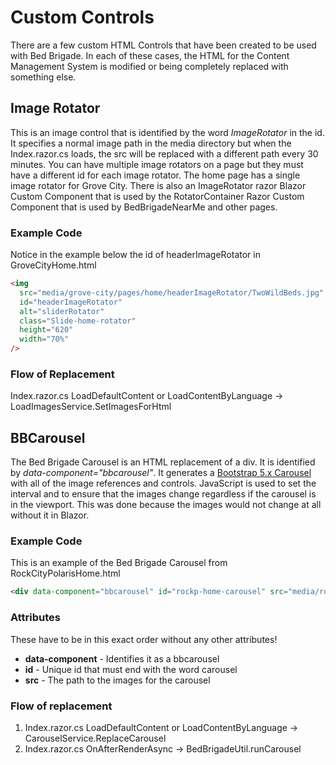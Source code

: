 # Custom Controls

There are a few custom HTML Controls that have been created to be used with Bed Brigade.  In each of these cases, the HTML for the Content Management System is modified or being completely replaced with something else.

## Image Rotator
This is an image control that is identified by the word *ImageRotator* in the id.  It specifies a normal image path in the media directory but when the Index.razor.cs loads, the src will be replaced with a different path every 30 minutes.  You can have multiple image rotators on a page but they must have a different id for each image rotator.  The home page has a single image rotator for Grove City.  There is also an ImageRotator razor Blazor Custom Component that is used by the RotatorContainer Razor Custom Component that is used by BedBrigadeNearMe and other pages.

### Example Code
Notice in the example below the id of headerImageRotator in GroveCityHome.html
```html
<img
  src="media/grove-city/pages/home/headerImageRotator/TwoWildBeds.jpg"
  id="headerImageRotator"
  alt="sliderRotator"
  class="Slide-home-rotator"
  height="620"
  width="70%"
/>
```

### Flow of Replacement
Index.razor.cs LoadDefaultContent or LoadContentByLanguage &rarr; LoadImagesService.SetImagesForHtml

## BBCarousel
The Bed Brigade Carousel is an HTML replacement of a div.  It is identified by *data-component="bbcarousel"*.  It generates a <a href="https://getbootstrap.com/docs/5.0/components/carousel/" target="_blank">Bootstrap 5.x Carousel</a> with all of the image references and controls.  JavaScript is used to set the interval and to ensure that the images change regardless if the carousel is in the viewport.  This was done because the images would not change at all without it in Blazor.

### Example Code
This is an example of the Bed Brigade Carousel from RockCityPolarisHome.html

```html
<div data-component="bbcarousel" id="rockp-home-carousel" src="media/rock-city-polaris/pages/home/carousel"></div>
```

### Attributes 
These have to be in this exact order without any other attributes!
* **data-component** - Identifies it as a bbcarousel
* **id** - Unique id that must end with the word carousel
* **src** - The path to the images for the carousel

### Flow of replacement
1. Index.razor.cs LoadDefaultContent or LoadContentByLanguage &rarr; CarouselService.ReplaceCarousel
2. Index.razor.cs OnAfterRenderAsync &rarr; BedBrigadeUtil.runCarousel
